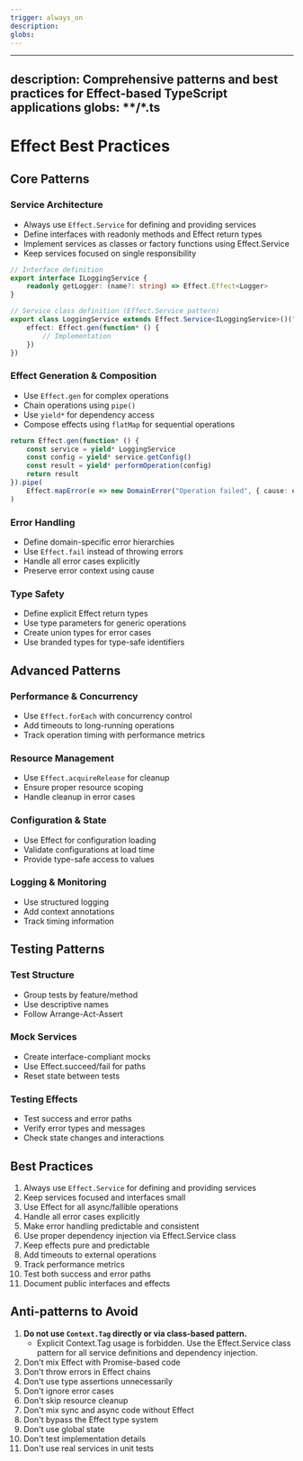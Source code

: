 ```yaml
---
trigger: always_on
description: 
globs: 
---
```

---
description: Comprehensive patterns and best practices for Effect-based TypeScript applications
globs: **/*.ts
---
# Effect Best Practices

## Core Patterns

### Service Architecture
- Always use `Effect.Service` for defining and providing services
- Define interfaces with readonly methods and Effect return types
- Implement services as classes or factory functions using Effect.Service
- Keep services focused on single responsibility
```typescript
// Interface definition
export interface ILoggingService {
    readonly getLogger: (name?: string) => Effect.Effect<Logger>
}

// Service class definition (Effect.Service pattern)
export class LoggingService extends Effect.Service<ILoggingService>()("LoggingService", {
    effect: Effect.gen(function* () {
        // Implementation
    })
})
```

### Effect Generation & Composition
- Use `Effect.gen` for complex operations
- Chain operations using `pipe()`
- Use `yield*` for dependency access
- Compose effects using `flatMap` for sequential operations
```typescript
return Effect.gen(function* () {
    const service = yield* LoggingService
    const config = yield* service.getConfig()
    const result = yield* performOperation(config)
    return result
}).pipe(
    Effect.mapError(e => new DomainError("Operation failed", { cause: e }))
)
```

### Error Handling
- Define domain-specific error hierarchies
- Use `Effect.fail` instead of throwing errors
- Handle all error cases explicitly
- Preserve error context using cause

### Type Safety
- Define explicit Effect return types
- Use type parameters for generic operations
- Create union types for error cases
- Use branded types for type-safe identifiers

## Advanced Patterns

### Performance & Concurrency
- Use `Effect.forEach` with concurrency control
- Add timeouts to long-running operations
- Track operation timing with performance metrics

### Resource Management
- Use `Effect.acquireRelease` for cleanup
- Ensure proper resource scoping
- Handle cleanup in error cases

### Configuration & State
- Use Effect for configuration loading
- Validate configurations at load time
- Provide type-safe access to values

### Logging & Monitoring
- Use structured logging
- Add context annotations
- Track timing information

## Testing Patterns

### Test Structure
- Group tests by feature/method
- Use descriptive names
- Follow Arrange-Act-Assert

### Mock Services
- Create interface-compliant mocks
- Use Effect.succeed/fail for paths
- Reset state between tests

### Testing Effects
- Test success and error paths
- Verify error types and messages
- Check state changes and interactions

## Best Practices
1. Always use `Effect.Service` for defining and providing services
2. Keep services focused and interfaces small
3. Use Effect for all async/fallible operations
4. Handle all error cases explicitly
5. Make error handling predictable and consistent
6. Use proper dependency injection via Effect.Service class
7. Keep effects pure and predictable
8. Add timeouts to external operations
9. Track performance metrics
10. Test both success and error paths
11. Document public interfaces and effects

## Anti-patterns to Avoid
1. **Do not use `Context.Tag` directly or via class-based pattern.**
   - Explicit Context.Tag usage is forbidden. Use the Effect.Service class pattern for all service definitions and dependency injection.
2. Don't mix Effect with Promise-based code
3. Don't throw errors in Effect chains
4. Don't use type assertions unnecessarily
5. Don't ignore error cases
6. Don't skip resource cleanup
7. Don't mix sync and async code without Effect
8. Don't bypass the Effect type system
9. Don't use global state
10. Don't test implementation details
11. Don't use real services in unit tests